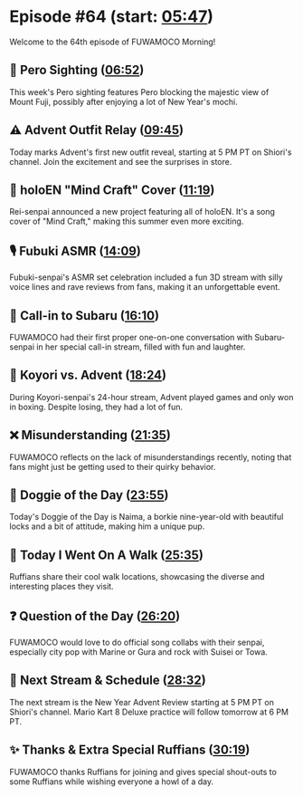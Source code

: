 # Episode #64 (start: [05:47](https://youtu.be/IvcuF4RlRvQ?t=05m47s))

Welcome to the 64th episode of FUWAMOCO Morning!

## 👀 Pero Sighting ([06:52](https://youtu.be/IvcuF4RlRvQ?t=06m52s))

This week's Pero sighting features Pero blocking the majestic view of Mount Fuji, possibly after enjoying a lot of New Year's mochi.

## ⚠️ Advent Outfit Relay ([09:45](https://youtu.be/IvcuF4RlRvQ?t=09m45s))

Today marks Advent's first new outfit reveal, starting at 5 PM PT on Shiori's channel. Join the excitement and see the surprises in store.

## 🎤 holoEN "Mind Craft" Cover ([11:19](https://youtu.be/IvcuF4RlRvQ?t=11m19s))

Rei-senpai announced a new project featuring all of holoEN. It's a song cover of "Mind Craft," making this summer even more exciting.

## 🎙️ Fubuki ASMR ([14:09](https://youtu.be/IvcuF4RlRvQ?t=14m09s))

Fubuki-senpai's ASMR set celebration included a fun 3D stream with silly voice lines and rave reviews from fans, making it an unforgettable event.

## 📲 Call-in to Subaru ([16:10](https://youtu.be/IvcuF4RlRvQ?t=16m10s))

FUWAMOCO had their first proper one-on-one conversation with Subaru-senpai in her special call-in stream, filled with fun and laughter.

## 🧪 Koyori vs. Advent ([18:24](https://youtu.be/IvcuF4RlRvQ?t=18m24s))

During Koyori-senpai's 24-hour stream, Advent played games and only won in boxing. Despite losing, they had a lot of fun.

## ❌ Misunderstanding ([21:35](https://youtu.be/IvcuF4RlRvQ?t=21m35s))

FUWAMOCO reflects on the lack of misunderstandings recently, noting that fans might just be getting used to their quirky behavior.

## 🐶 Doggie of the Day ([23:55](https://youtu.be/IvcuF4RlRvQ?t=23m55s))

Today's Doggie of the Day is Naima, a borkie nine-year-old with beautiful locks and a bit of attitude, making him a unique pup.

## 🚶 Today I Went On A Walk ([25:35](https://youtu.be/IvcuF4RlRvQ?t=25m35s))

Ruffians share their cool walk locations, showcasing the diverse and interesting places they visit.

## ❓ Question of the Day ([26:20](https://youtu.be/IvcuF4RlRvQ?t=26m20s))

FUWAMOCO would love to do official song collabs with their senpai, especially city pop with Marine or Gura and rock with Suisei or Towa.

## 📅 Next Stream & Schedule ([28:32](https://youtu.be/IvcuF4RlRvQ?t=28m32s))

The next stream is the New Year Advent Review starting at 5 PM PT on Shiori's channel. Mario Kart 8 Deluxe practice will follow tomorrow at 6 PM PT.

## ✨ Thanks & Extra Special Ruffians ([30:19](https://youtu.be/IvcuF4RlRvQ?t=30m19s))

FUWAMOCO thanks Ruffians for joining and gives special shout-outs to some Ruffians while wishing everyone a howl of a day.
